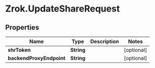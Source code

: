 # Zrok.UpdateShareRequest

## Properties

Name | Type | Description | Notes
------------ | ------------- | ------------- | -------------
**shrToken** | **String** |  | [optional] 
**backendProxyEndpoint** | **String** |  | [optional] 


